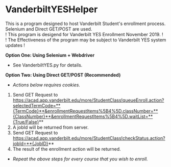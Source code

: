 # VanderbiltYESHelper
This is a program designed to host Vanderbilt Student's enrollment process.<br>
Selenium and Direct GET/POST are used.<br>
! This program is desigend for Vanderbilt YES Enrollment November 2019. !<br>
! The Effectiveness of the program may be subject to Vanderbilt YES system updates !<br>

**Option One: Using Selenium + Webdriver**<br>
- See VanderbiltYES.py for details.

**Option Two: Using Direct GET/POST (Recommended)**<br>
- *Actions below requires cookies.*
1. Send GET Request to https://acad.app.vanderbilt.edu/more/StudentClass!queueEnroll.action?selectedTermCode=**{TermCode}**&enrollmentRequestItems%5B4%5D.classNumber=**{ClassNumber}**&enrollmentRequestItems%5B4%5D.waitList=**{True/False}**
2. A jobId will be returned from server.
3. Send GET Request to https://acad.app.vanderbilt.edu/more/StudentClass!checkStatus.action?jobId=**{JobID}**
4. The result of the enrollment action will be returned.
- *Repeat the above steps for every course that you wish to enroll.*
